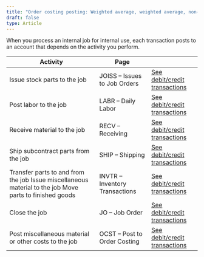 ```yaml
---
title: "Order costing posting: Weighted average, weighted average, non-component or Customer jobs"
draft: false
type: Article
---
```


When you process an internal job for internal use, each transaction posts to an account that depends on the activity you perform.

| Activity                                                                                                | Page                           |                                                                                                        |
|---------------------------------------------------------------------------------------------------------|--------------------------------|--------------------------------------------------------------------------------------------------------|
| Issue stock parts to the job                                                                            | JOISS – Issues to Job Orders   | [See debit/credit transactions](joiss-weighted-average-weighted-average-non-component-customer-jobs.md) |
| Post labor to the job                                                                                   | LABR – Daily Labor             | [See debit/credit transactions](labr-weighted-average-weighted-average-non-component-customer-jobs.md)  |
| Receive material to the job                                                                             | RECV – Receiving               | [See debit/credit transactions](recv-weighted-average-weighted-average-non-component-customer-jobs.md)  |
| Ship subcontract parts from the job                                                                     | SHIP – Shipping                | [See debit/credit transactions](ship-weighted-average-weighted-average-non-component-customer-jobs.md)  |
| Transfer parts to and from the job Issue miscellaneous material to the job Move parts to finished goods | INVTR – Inventory Transactions | [See debit/credit transactions](invtr-weighted-average-weighted-average-non-component-customer-jobs.md) |
| Close the job                                                                                           | JO – Job Order                 | [See debit/credit transactions](jocs-weighted-average-weighted-average-non-component-customer-jobs.md)  |
| Post miscellaneous material or other costs to the job                                                   | OCST – Post to Order Costing   | [See debit/credit transactions](ocst-weighted-average-weighted-average-non-component-customer-jobs.md)  |